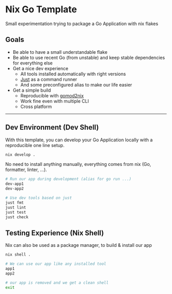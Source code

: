# Nix Go Template

Small experimentation trying to package a Go Application with nix flakes

## Goals

- Be able to have a small understandable flake
- Be able to use recent Go (from unstable) and keep stable dependencies for everything else
- Get a nice dev experience
  - All tools installed automatically with right versions
  - [Just](https://github.com/casey/just) as a command runner
  - And some preconfigured alias to make our life easier
- Get a simple build
  - Reproducible with [gomod2nix](https://github.com/nix-community/gomod2nix)
  - Work fine even with multiple CLI
  - Cross platform

---

## Dev Environment (Dev Shell)

With this template, you can develop your Go Application locally with a reproducible one line setup.

```sh
nix develop .
```

No need to install anything manually, everything comes from nix (Go, formatter, linter, ...).

```sh
# Run our app during development (alias for go run ...)
dev-app1
dev-app2

# Use dev tools based on just
just fmt
just lint
just test
just check
```

## Testing Experience (Nix Shell)

Nix can also be used as a package manager, to build & install our app

```sh
nix shell .

# We can use our app like any installed tool
app1
app2

# our app is removed and we get a clean shell
exit
```
